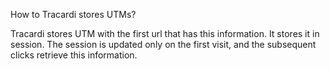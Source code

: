 How to Tracardi stores UTMs?

Tracardi stores UTM with the first url that has this information. It stores it in session. The session is updated only
on the first visit, and the subsequent clicks retrieve this information.